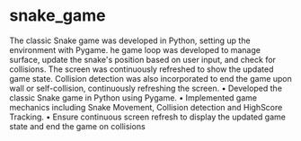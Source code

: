 # snake_game
The classic Snake game was developed in Python, setting up the environment with Pygame. he game loop was developed to manage surface, update the snake's position based on user input, and check for collisions. The screen was continuously refreshed to show the updated game state. Collision detection was also incorporated to end the game upon wall or self-collision, continuously refreshing the screen. • Developed the classic Snake game in Python using Pygame. • Implemented game mechanics including Snake Movement, Collision detection and HighScore Tracking. • Ensure continuous screen refresh to display the updated game state and end the game on collisions
